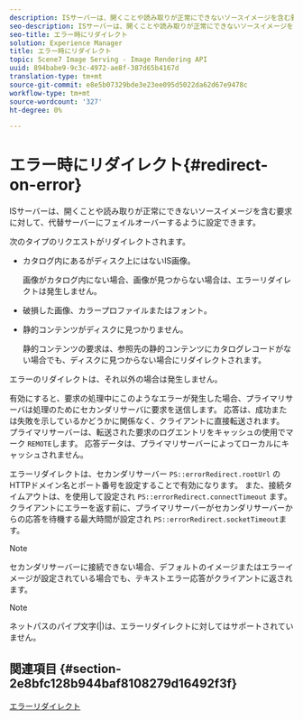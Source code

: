 ```yaml
---
description: ISサーバーは、開くことや読み取りが正常にできないソースイメージを含む要求に対して、代替サーバーにフェイルオーバーするように設定できます。
seo-description: ISサーバーは、開くことや読み取りが正常にできないソースイメージを含む要求に対して、代替サーバーにフェイルオーバーするように設定できます。
seo-title: エラー時にリダイレクト
solution: Experience Manager
title: エラー時にリダイレクト
topic: Scene7 Image Serving - Image Rendering API
uuid: 894babe9-9c3c-4972-ae8f-387d65b4167d
translation-type: tm+mt
source-git-commit: e8e5b07329bde3e23ee095d5022da62d67e9478c
workflow-type: tm+mt
source-wordcount: '327'
ht-degree: 0%

---
```



# エラー時にリダイレクト{#redirect-on-error}

ISサーバーは、開くことや読み取りが正常にできないソースイメージを含む要求に対して、代替サーバーにフェイルオーバーするように設定できます。

次のタイプのリクエストがリダイレクトされます。

* カタログ内にあるがディスク上にはないIS画像。

   画像がカタログ内にない場合、画像が見つからない場合は、エラーリダイレクトは発生しません。

* 破損した画像、カラープロファイルまたはフォント。
* 静的コンテンツがディスクに見つかりません。

   静的コンテンツの要求は、参照先の静的コンテンツにカタログレコードがない場合でも、ディスクに見つからない場合にリダイレクトされます。

エラーのリダイレクトは、それ以外の場合は発生しません。

有効にすると、要求の処理中にこのようなエラーが発生した場合、プライマリサーバは処理のためにセカンダリサーバに要求を送信します。 応答は、成功または失敗を示しているかどうかに関係なく、クライアントに直接転送されます。 プライマリサーバーは、転送された要求のログエントリをキャッシュの使用でマーク `REMOTE`します。 応答データは、プライマリサーバーによってローカルにキャッシュされません。

エラーリダイレクトは、セカンダリサーバー `PS::errorRedirect.rootUrl` のHTTPドメイン名とポート番号を設定することで有効になります。 また、接続タイムアウトは、を使用して設定され `PS::errorRedirect.connectTimeout` ます。クライアントにエラーを返す前に、プライマリサーバーがセカンダリサーバーからの応答を待機する最大時間が設定され `PS::errorRedirect.socketTimeout`ます。

>[!NOTE]
>
>セカンダリサーバーに接続できない場合、デフォルトのイメージまたはエラーイメージが設定されている場合でも、テキストエラー応答がクライアントに返されます。

>[!NOTE]
>
>ネットパスのパイプ文字(|)は、エラーリダイレクトに対してはサポートされていません。

## 関連項目 {#section-2e8bfc128b944baf8108279d16492f3f}

[エラーリダイレクト](../../../is-api/image-serving-api-ref/c-configuration-and-administration/c-server-settings/r-error-redirection.md#reference-268b1bf6ce1b44bb979727c6f5daf1ac)
